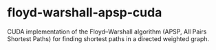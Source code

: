 # floyd-warshall-apsp-cuda
CUDA implementation of the Floyd–Warshall algorithm (APSP, All Pairs Shortest Paths) for finding shortest paths in a directed weighted graph.
